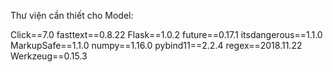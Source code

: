 Thư viện cần thiết cho Model:

Click==7.0
fasttext==0.8.22
Flask==1.0.2
future==0.17.1
itsdangerous==1.1.0
MarkupSafe==1.1.0
numpy==1.16.0
pybind11==2.2.4
regex==2018.11.22
Werkzeug==0.15.3

